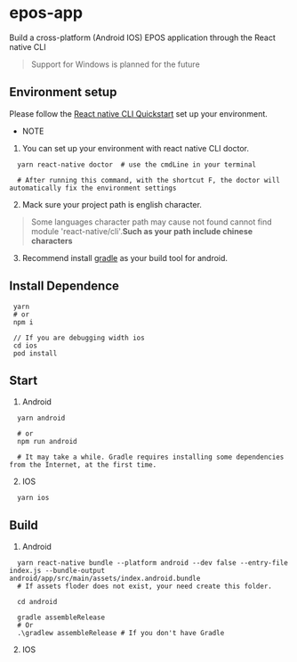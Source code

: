 # epos-app
Build a cross-platform (Android IOS) EPOS application through the React native CLI
> Support for Windows is planned for the future

## Environment setup
Please follow the [React native CLI Quickstart](https://reactnative.dev/docs/environment-setup) set up your environment.

* NOTE
1. You can set up your environment with react native CLI doctor.

```
  yarn react-native doctor  # use the cmdLine in your terminal

  # After running this command, with the shortcut F, the doctor will automatically fix the environment settings
```


2. Mack sure your project path is english character.
>Some languages character path may cause not found cannot find module 'react-native/cli'.__Such as your path include chinese characters__

3. Recommend install [gradle](https://gradle.org/install/) as your build tool for android. 

## Install Dependence
```
 yarn
 # or
 npm i
 
 // If you are debugging width ios
 cd ios
 pod install
```

## Start
1. Android

```shell
  yarn android
  
  # or
  npm run android
  
  # It may take a while. Gradle requires installing some dependencies from the Internet, at the first time.
```


2. IOS

```shell
  yarn ios
```


## Build
1. Android

```shell
  yarn react-native bundle --platform android --dev false --entry-file index.js --bundle-output android/app/src/main/assets/index.android.bundle
  # If assets floder does not exist, your need create this folder.
  
  cd android
  
  gradle assembleRelease
  # Or
  .\gradlew assembleRelease # If you don't have Gradle
```

2. IOS
